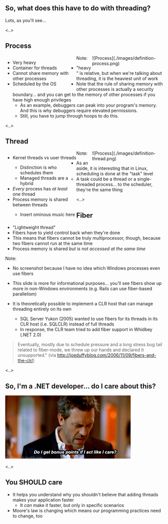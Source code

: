 ## So, what does this have to do with threading?

Lots, as you'll see...

<..>

## Process

<div style="float: left; width: 45%;">
   <ul>
      <li>Very heavy</li>
      <li>Container for threads</li>
      <li>Cannot share memory with other processes</li>
      <li>Scheduled by the OS</li>
   </ul>
</div>

<div style="float: right; width: 45%;">
![Process](./images/definition-process.png)
</div>

Note:

* "heavy" is relative, but when we're talking about threading, it is the heaviest unit of work
* Note that the rule of sharing memory with other processes is actually a security boundary... and you can get to the memory of other processes if you have high enough privileges
  * As an example, debuggers can peak into your program's memory. And this is why debuggers require elevated permissions.
  * Still, you have to jump through hoops to do this.

<..>

## Thread

<div style="float: left; width: 45%;">
   <ul>
      <li>Kernel threads vs user threads</li>
      <ul>
         <li>Distinction is who schedules them
         <li>Managed threads are a hybrid</li>
      </ul>
      <li><em>Every</em> process has <em>at least</em> one thread</li>
      <li>Process memory is shared between threads</li>
      <ul>
         <li>Insert ominous music here</li>
      </ul>
   </ul>
</div>

<div style="float: right; width: 45%;">
![Process](./images/definition-thread.png)
</div>

Note:

* As an aside, it is interesting that in Linux, scheduling is done at the "task" level
  * A task could be a thread or a single-threaded process... to the scheduler, they're the same thing

<..>

## Fiber

* "Lightweight thread"
* Fibers have to yield control back when they're done
* This means that fibers cannot be truly multiprocessor, though, because two fibers cannot run at the same time
* Process memory is shared _but is not accessed at the same time_

Note:

* No screenshot because I have no idea which Windows processes even use fibers
* This slide is more for informational purposes... you'll see fibers show up more in non-Windows environments (e.g. Rails can use fiber-based parallelism)

* It is theoretically possible to implement a CLR host that can manage threading entirely on its own
  * SQL Server Yukon (2005) wanted to use fibers for its threads in its CLR host (i.e. SQLCLR) instead of full threads
  * In response, the CLR team tried to add fiber support in Whidbey (.NET 2.0)

> Eventually, mostly due to schedule pressure and a long stress bug tail related to fiber-mode, we threw up our hands and declared it unsupported." (via http://joeduffyblog.com/2006/11/09/fibers-and-the-clr/)

<..>

## So, I'm a .NET developer... do I care about this?

![Don't Care](./images/dont-care.gif)

<..>

## You SHOULD care

* It helps you understand why you shouldn't believe that adding threads makes your application faster
  * It _can_ make it faster, but only in specific scenarios
* Moore's law is changing which means our programming practices need to change, too
